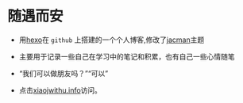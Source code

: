 # 随遇而安

- 用[hexo](https://hexo.io/)在 `github` 上搭建的一个个人博客,修改了[jacman](https://github.com/wuchong/jacman)主题

- 主要用于记录一些自己在学习中的笔记和积累，也有自己一些心情随笔

- “我们可以做朋友吗？”“可以”

- 点击[xiaojwithu.info](http://xiaojwithu.info/)访问。
